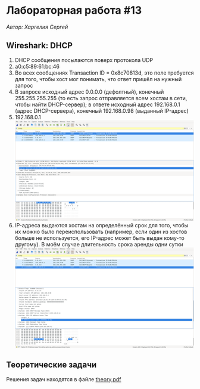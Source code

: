 # Лабораторная работа #13
*Автор: Харгелия Сергей*

## Wireshark: DHCP

1. DHCP сообщения посылаются поверх протокола UDP
2. a0:c5:89:61:bc:46
3. Во всех сообщениях Transaction ID = 0x8c70813d, это поле требуется для того, чтобы хост мог понимать, что ответ пришёл на нужный запрос
4. В запросе исходный адрес 0.0.0.0 (дефолтный), конечный 255.255.255.255 (то есть запрос отправляется всем хостам в сети, чтобы найти DHCP-сервер); в ответе исходный адрес 192.168.0.1 (адрес DHCP-сервера), конечный 192.168.0.98 (выданный IP-адрес)
5. 192.168.0.1
![wireshark1](./assets/wireshark1.png)
6. IP-адреса выдаются хостам на определённый срок для того, чтобы их можно было переиспользовать (например, если один из хостов больше не используется, его IP-адрес может быть выдан кому-то другому). В моём случае длительность срока аренды одни сутки
![wireshark2](./assets/wireshark2.png)
## Теоретические задачи

Решения задач находятся в файле [theory.pdf](theory.pdf)

